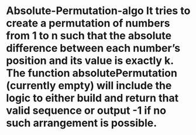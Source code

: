 # Absolute-Permutation-algo It tries to create a permutation of numbers from 1 to n such that the absolute difference between each number’s position and its value is exactly k. The function absolutePermutation (currently empty) will include the logic to either build and return that valid sequence or output -1 if no such arrangement is possible.
